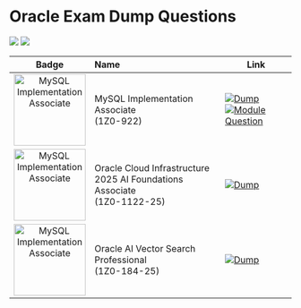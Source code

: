 # Oracle Exam Dump Questions
![](https://img.shields.io/badge/Curated_by-Debabrata_Halder-orange)
![](https://img.shields.io/badge/Last_Update-06--2025-brightgreen)


| Badge        | Name                                           | Link   |
| :----------: | :-------------------------------------------------------------------------------------- | ---- |
| <img src="https://github.com/user-attachments/assets/264c0180-2803-4c26-8910-24bc861c4572" alt="MySQL Implementation Associate" width="128" height="128">  | MySQL Implementation Associate <br>(1Z0-922) | [![Dump](https://img.shields.io/badge/Dump-000?style=for-the-badge&logo=mysql&logoColor=FFFFFF&color=4479A1)](https://github.com/debabrata2050/Oracle-Certificate/blob/main/MySQL%20Implementation%20Associate%20(1Z0-922)/Oracle%201Z0-922%20Exam%20Dump.md) [![Module Question](https://img.shields.io/badge/Module_Question-000?style=for-the-badge&color=FF7900)](https://github.com/debabrata2050/Oracle-Certificate/blob/main/MySQL%20Implementation%20Associate%20(1Z0-922)/MySQL%208.4%20Essentials.md)    |
| <img src="https://github.com/user-attachments/assets/691a6095-9930-4e31-af98-043885f26759" alt="MySQL Implementation Associate" width="128" height="128">  | Oracle Cloud Infrastructure 2025 AI Foundations Associate <br>(1Z0-1122-25) | [![Dump](https://img.shields.io/badge/Dump-000?style=for-the-badge&logo=icloud&logoColor=FFFFFF&color=4479A1)](https://github.com/debabrata2050/Oracle-Certificate/blob/main/Oracle%20Cloud%20Infrastructure%202025%20AI%20Foundations%20Associate%20(1Z0-1122-25)/Oracle%20Exam%201Z0-1122-25%20Dump.md)   |
| <img src="https://github.com/user-attachments/assets/79262d6e-021b-4096-8f45-9a61d39de503" alt="MySQL Implementation Associate" width="128" height="128">  | Oracle AI Vector Search Professional <br>(1Z0-184-25) | [![Dump](https://img.shields.io/badge/Dump-000?style=for-the-badge&logo=icloud&logoColor=FFFFFF&color=4479A1)](https://github.com/debabrata2050/Oracle-Certificate/blob/main/Oracle%20AI%20Vector%20Search%20Professional%20(1Z0-184-25)/Oracle%20Exam%201Z0-184-25%20Dump.md)   |

